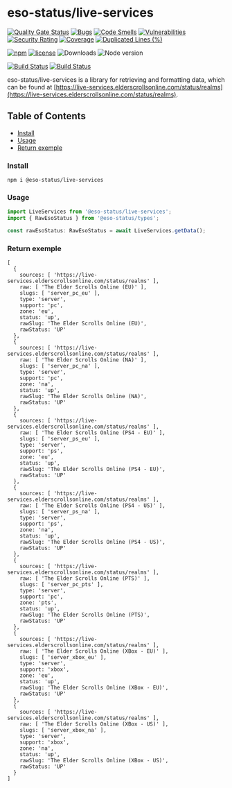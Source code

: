 # eso-status/live-services

[![Quality Gate Status](https://sonarcloud.io/api/project_badges/measure?project=eso-status_live-services&metric=alert_status)](https://sonarcloud.io/summary/new_code?id=eso-status_live-services)
[![Bugs](https://sonarcloud.io/api/project_badges/measure?project=eso-status_live-services&metric=bugs)](https://sonarcloud.io/summary/new_code?id=eso-status_live-services)
[![Code Smells](https://sonarcloud.io/api/project_badges/measure?project=eso-status_live-services&metric=code_smells)](https://sonarcloud.io/summary/new_code?id=eso-status_live-services)
[![Vulnerabilities](https://sonarcloud.io/api/project_badges/measure?project=eso-status_live-services&metric=vulnerabilities)](https://sonarcloud.io/summary/new_code?id=eso-status_live-services)
[![Security Rating](https://sonarcloud.io/api/project_badges/measure?project=eso-status_live-services&metric=security_rating)](https://sonarcloud.io/summary/new_code?id=eso-status_live-services)
[![Coverage](https://sonarcloud.io/api/project_badges/measure?project=eso-status_live-services&metric=coverage)](https://sonarcloud.io/summary/new_code?id=eso-status_live-services)
[![Duplicated Lines (%)](https://sonarcloud.io/api/project_badges/measure?project=eso-status_live-services&metric=duplicated_lines_density)](https://sonarcloud.io/summary/new_code?id=eso-status_live-services)

[![npm](https://img.shields.io/npm/v/@eso-status/live-services)](https://www.npmjs.com/package/@eso-status/live-services)
[![license](https://img.shields.io/npm/l/@eso-status/live-services)](https://github.com/eso-status/live-services/blob/master/LICENSE.md)
<img src="https://img.shields.io/npm/dt/@eso-status/live-services" alt="Downloads" />
<img src="https://img.shields.io/node/v/@eso-status/live-services" alt="Node version" />

[![Build Status](https://github.com/eso-status/live-services/workflows/CI/badge.svg)](https://github.com/eso-status/live-services/actions/workflows/CI.yaml)
[![Build Status](https://github.com/eso-status/live-services/workflows/CD/badge.svg)](https://github.com/eso-status/live-services/actions/workflows/CD.yaml)

eso-status/live-services is a library for retrieving and formatting data, which can be found at [https://live-services.elderscrollsonline.com/status/realms](https://live-services.elderscrollsonline.com/status/realms).

## Table of Contents
- [Install](#install)
- [Usage](#usage)
- [Return exemple](#return-exemple)

### Install
```shell
npm i @eso-status/live-services
```

### Usage
```javascript
import LiveServices from '@eso-status/live-services';
import { RawEsoStatus } from '@eso-status/types';

const rawEsoStatus: RawEsoStatus = await LiveServices.getData();
```
### Return exemple
```text
[
  {
    sources: [ 'https://live-services.elderscrollsonline.com/status/realms' ],
    raw: [ 'The Elder Scrolls Online (EU)' ],
    slugs: [ 'server_pc_eu' ],
    type: 'server',
    support: 'pc',
    zone: 'eu',
    status: 'up',
    rawSlug: 'The Elder Scrolls Online (EU)',
    rawStatus: 'UP'
  },
  {
    sources: [ 'https://live-services.elderscrollsonline.com/status/realms' ],
    raw: [ 'The Elder Scrolls Online (NA)' ],
    slugs: [ 'server_pc_na' ],
    type: 'server',
    support: 'pc',
    zone: 'na',
    status: 'up',
    rawSlug: 'The Elder Scrolls Online (NA)',
    rawStatus: 'UP'
  },
  {
    sources: [ 'https://live-services.elderscrollsonline.com/status/realms' ],
    raw: [ 'The Elder Scrolls Online (PS4 - EU)' ],
    slugs: [ 'server_ps_eu' ],
    type: 'server',
    support: 'ps',
    zone: 'eu',
    status: 'up',
    rawSlug: 'The Elder Scrolls Online (PS4 - EU)',
    rawStatus: 'UP'
  },
  {
    sources: [ 'https://live-services.elderscrollsonline.com/status/realms' ],
    raw: [ 'The Elder Scrolls Online (PS4 - US)' ],
    slugs: [ 'server_ps_na' ],
    type: 'server',
    support: 'ps',
    zone: 'na',
    status: 'up',
    rawSlug: 'The Elder Scrolls Online (PS4 - US)',
    rawStatus: 'UP'
  },
  {
    sources: [ 'https://live-services.elderscrollsonline.com/status/realms' ],
    raw: [ 'The Elder Scrolls Online (PTS)' ],
    slugs: [ 'server_pc_pts' ],
    type: 'server',
    support: 'pc',
    zone: 'pts',
    status: 'up',
    rawSlug: 'The Elder Scrolls Online (PTS)',
    rawStatus: 'UP'
  },
  {
    sources: [ 'https://live-services.elderscrollsonline.com/status/realms' ],
    raw: [ 'The Elder Scrolls Online (XBox - EU)' ],
    slugs: [ 'server_xbox_eu' ],
    type: 'server',
    support: 'xbox',
    zone: 'eu',
    status: 'up',
    rawSlug: 'The Elder Scrolls Online (XBox - EU)',
    rawStatus: 'UP'
  },
  {
    sources: [ 'https://live-services.elderscrollsonline.com/status/realms' ],
    raw: [ 'The Elder Scrolls Online (XBox - US)' ],
    slugs: [ 'server_xbox_na' ],
    type: 'server',
    support: 'xbox',
    zone: 'na',
    status: 'up',
    rawSlug: 'The Elder Scrolls Online (XBox - US)',
    rawStatus: 'UP'
  }
]
```
